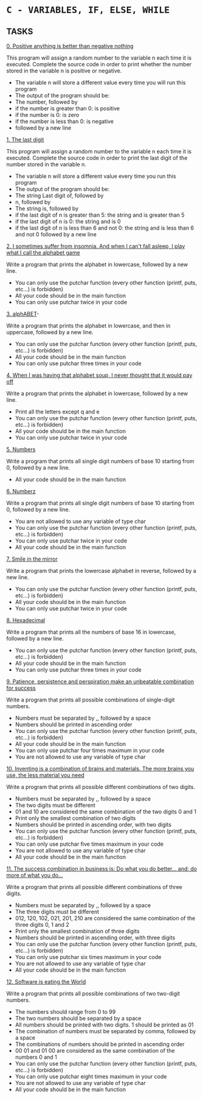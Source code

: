  `C - VARIABLES, IF, ELSE, WHILE`
====================================

## TASKS


[0. Positive anything is better than negative nothing](https://github.com/Finally-Kwaku/alx-low_level_programming/blob/master/0x01-variables_if_else_while/0-positive_or_negative.c)


This program will assign a random number to the variable n each time it is executed. Complete the source code in order to print whether the number stored in the variable n is positive or negative.

- The variable n will store a different value every time you will run this program
- The output of the program should be:
- The number, followed by
- if the number is greater than 0: is positive
- if the number is 0: is zero
- if the number is less than 0: is negative
- followed by a new line


[1. The last digit](https://github.com/Finally-Kwaku/alx-low_level_programming/blob/master/0x01-variables_if_else_while/1-last_digit.c)

This program will assign a random number to the variable n each time it is executed. Complete the source code in order to print the last digit of the number stored in the variable n.

- The variable n will store a different value every time you run this program
- The output of the program should be:
- The string Last digit of, followed by
- n, followed by
- The string is, followed by
- if the last digit of n is greater than 5: the string and is greater than 5
- if the last digit of n is 0: the string and is 0
- if the last digit of n is less than 6 and not 0: the string and is less than 6 and not 0
followed by a new line


[2. I sometimes suffer from insomnia. And when I can't fall asleep, I play what I call the alphabet game](https://github.com/Finally-Kwaku/alx-low_level_programming/blob/master/0x01-variables_if_else_while/2-print_alphabet.c)

Write a program that prints the alphabet in lowercase, followed by a new line.

- You can only use the putchar function (every other function (printf, puts, etc…) is forbidden)
- All your code should be in the main function
- You can only use putchar twice in your code


[3. alphABET](https://github.com/Finally-Kwaku/alx-low_level_programming/blob/master/0x01-variables_if_else_while/3-print_alphabets.c)-

Write a program that prints the alphabet in lowercase, and then in uppercase, followed by a new line.

- You can only use the putchar function (every other function (printf, puts, etc…) is forbidden)
- All your code should be in the main function
- You can only use putchar three times in your code


[4. When I was having that alphabet soup, I never thought that it would pay off](https://github.com/Finally-Kwaku/alx-low_level_programming/blob/master/0x01-variables_if_else_while/4-print_alphabt.c)

Write a program that prints the alphabet in lowercase, followed by a new line.

- Print all the letters except q and e
- You can only use the putchar function (every other function (printf, puts, etc…) is forbidden)
- All your code should be in the main function
- You can only use putchar twice in your code


[5. Numbers](https://github.com/Finally-Kwaku/alx-low_level_programming/blob/master/0x01-variables_if_else_while/5-print_numbers.c)

Write a program that prints all single digit numbers of base 10 starting from 0, followed by a new line.

- All your code should be in the main function


[6. Numberz](https://github.com/Finally-Kwaku/alx-low_level_programming/blob/master/0x01-variables_if_else_while/6-print_numberz.c)

Write a program that prints all single digit numbers of base 10 starting from 0, followed by a new line.

- You are not allowed to use any variable of type char
- You can only use the putchar function (every other function (printf, puts, etc…) is forbidden)
- You can only use putchar twice in your code
- All your code should be in the main function


[7. Smile in the mirror](https://github.com/Finally-Kwaku/alx-low_level_programming/blob/master/0x01-variables_if_else_while/7-print_tebahpla.c)

Write a program that prints the lowercase alphabet in reverse, followed by a new line.

- You can only use the putchar function (every other function (printf, puts, etc…) is forbidden)
- All your code should be in the main function
- You can only use putchar twice in your code


[8. Hexadecimal](https://github.com/Finally-Kwaku/alx-low_level_programming/blob/master/0x01-variables_if_else_while/8-print_base16.c)

Write a program that prints all the numbers of base 16 in lowercase, followed by a new line.

- You can only use the putchar function (every other function (printf, puts, etc…) is forbidden)
- All your code should be in the main function
- You can only use putchar three times in your code


[9. Patience, persistence and perspiration make an unbeatable combination for success](https://github.com/Finally-Kwaku/alx-low_level_programming/blob/master/0x01-variables_if_else_while/9-print_comb.c)

Write a program that prints all possible combinations of single-digit numbers.

- Numbers must be separated by ,, followed by a space
- Numbers should be printed in ascending order
- You can only use the putchar function (every other function (printf, puts, etc…) is forbidden)
- All your code should be in the main function
- You can only use putchar four times maximum in your code
- You are not allowed to use any variable of type char


[10. Inventing is a combination of brains and materials. The more brains you use, the less material you need](https://github.com/Finally-Kwaku/alx-low_level_programming/blob/master/0x01-variables_if_else_while/100-print_comb3.c)

Write a program that prints all possible different combinations of two digits.

- Numbers must be separated by ,, followed by a space
- The two digits must be different
- 01 and 10 are considered the same combination of the two digits 0 and 1
- Print only the smallest combination of two digits
- Numbers should be printed in ascending order, with two digits
- You can only use the putchar function (every other function (printf, puts, etc…) is forbidden)
- You can only use putchar five times maximum in your code
- You are not allowed to use any variable of type char
- All your code should be in the main function


[11. The success combination in business is: Do what you do better... and: do more of what you do...](https://github.com/Finally-Kwaku/alx-low_level_programming/blob/master/0x01-variables_if_else_while/101-print_comb4.c)

Write a program that prints all possible different combinations of three digits.

- Numbers must be separated by ,, followed by a space
- The three digits must be different
- 012, 120, 102, 021, 201, 210 are considered the same combination of the three digits 0, 1 and 2
- Print only the smallest combination of three digits
- Numbers should be printed in ascending order, with three digits
- You can only use the putchar function (every other function (printf, puts, etc…) is forbidden)
- You can only use putchar six times maximum in your code
- You are not allowed to use any variable of type char
- All your code should be in the main function


[12. Software is eating the World](https://github.com/Finally-Kwaku/alx-low_level_programming/blob/master/0x01-variables_if_else_while/102-print_comb5.c)

Write a program that prints all possible combinations of two two-digit numbers.

- The numbers should range from 0 to 99
- The two numbers should be separated by a space
- All numbers should be printed with two digits. 1 should be printed as 01
- The combination of numbers must be separated by comma, followed by a space
- The combinations of numbers should be printed in ascending order
- 00 01 and 01 00 are considered as the same combination of the numbers 0 and 1
- You can only use the putchar function (every other function (printf, puts, etc…) is forbidden)
- You can only use putchar eight times maximum in your code
- You are not allowed to use any variable of type char
- All your code should be in the main function

